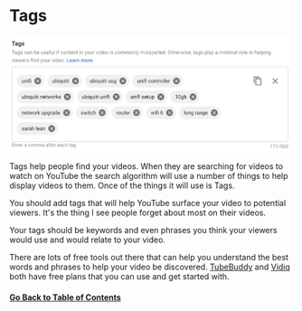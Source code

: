 # Tags
![Video Tags](https://github.com/weeyin83/youtube-video-success/blob/main/images/youtubetags.PNG)

Tags help people find your videos. When they are searching for videos to watch on YouTube the search algorithm will use a number of things to help display videos to them.  Once of the things it will use is Tags. 

You should add tags that will help YouTube surface your video to potential viewers. It's the thing I see people forget about most on their videos. 

Your tags should be keywords and even phrases you think your viewers would use and would relate to your video. 

There are lots of free tools out there that can help you understand the best words and phrases to help your video be discovered.  [TubeBuddy](https://www.tubebuddy.com/techielass/githubguide) and [Vidiq](https://vidiq.com/scotlandtechie) both have free plans that you can use and get started with. 

#### [Go Back to Table of Contents](https://github.com/weeyin83/youtube-video-success/blob/main/README.md)
